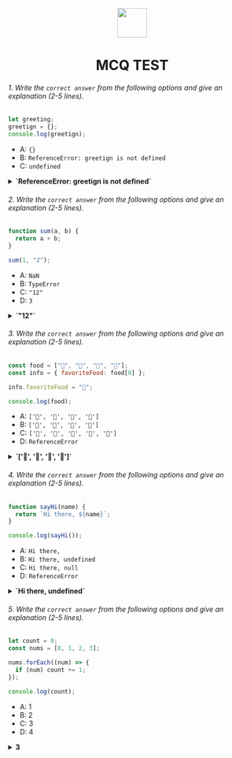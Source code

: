 <div align="center">
  <img height="60" src="https://edurev.gumlet.io/AllImages/original/ApplicationImages/CourseImages/944e5d47-8c55-4a89-91e5-22ab5f2798fc_CI.png">
  <h1>MCQ TEST</h1>
</div>

###### 1. Write the `correct answer` from the following options and give an explanation (2-5 lines).

```javascript
let greeting;
greetign = {};
console.log(greetign);
```

- A: `{}`
- B: `ReferenceError: greetign is not defined`
- C: `undefined`

<details><summary><b>`ReferenceError: greetign is not defined`</b></summary>
<p>

#### Answer: B

<i>he problem in this code is in the variable name, here declared a variable called greeting, but then you assigned an empty object to a variable called greetign. The code will declare a variable greeting, assign an empty object to it, and then log the empty object to the console.</i>

</p>
</details>

###### 2. Write the `correct answer` from the following options and give an explanation (2-5 lines).

```javascript
function sum(a, b) {
  return a + b;
}

sum(1, "2");
```

- A: `NaN`
- B: `TypeError`
- C: `"12"`
- D: `3`

<details><summary><b>`"12"`</b></summary>
<p>

#### Answer: C

<i>Tt converts the number 1 to a string and then performs string concatenation because the + operator is used for both addition and string concatenation in JavaScript. So, "1" and "2" are concatenated together, resulting in the string "12"</i>

</p>
</details>

###### 3. Write the `correct answer` from the following options and give an explanation (2-5 lines).

```javascript
const food = ["🍕", "🍫", "🥑", "🍔"];
const info = { favoriteFood: food[0] };

info.favoriteFood = "🍝";

console.log(food);
```

- A: `['🍕', '🍫', '🥑', '🍔']`
- B: `['🍝', '🍫', '🥑', '🍔']`
- C: `['🍝', '🍕', '🍫', '🥑', '🍔']`
- D: `ReferenceError`

<details><summary><b>`['🍕', '🍫', '🥑', '🍔']`</b></summary>
<p>

#### Answer: A

<i>The food array still contains the same elements it had initially, and changing the value of info.favoriteFood doesn't affect the food array itself.





</i>

</p>
</details>

###### 4. Write the `correct answer` from the following options and give an explanation (2-5 lines).

```javascript
function sayHi(name) {
  return `Hi there, ${name}`;
}

console.log(sayHi());
```

- A: `Hi there,`
- B: `Hi there, undefined`
- C: `Hi there, null`
- D: `ReferenceError`

<details><summary><b>`Hi there, undefined`</b></summary>
<p>

#### Answer: B

<i>Need to provide a value for the name parameter when calling the sayHi function, like this: console.log(sayHi("John")); // This will output "Hi there, John"
</i>

</p>
</details>

###### 5. Write the `correct answer` from the following options and give an explanation (2-5 lines).

```javascript
let count = 0;
const nums = [0, 1, 2, 3];

nums.forEach((num) => {
  if (num) count += 1;
});

console.log(count);
```

- A: 1
- B: 2
- C: 3
- D: 4

<details><summary><b> 3 </b></summary>
<p>

#### Answer: C

<i>nums.forEach((num) => { ... });: Iterates over each element of the nums array using the forEach method, and for each element, it executes the provided callback function. So, the code counts the number of truthy values (values not equal to 0) in the nums array, which are 1, 2, and 3, resulting in a count of 3.</i>

</p>
</details>
